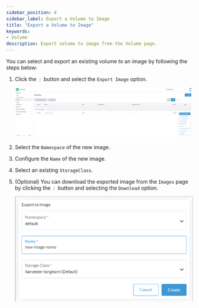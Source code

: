 ```yaml
---
sidebar_position: 4
sidebar_label: Export a Volume to Image
title: "Export a Volume to Image"
keywords:
- Volume
description: Export volume to image from the Volume page.
---
```


<head>
  <link rel="canonical" href="https://docs.harvesterhci.io/v1.3/volume/export-volume"/>
</head>

You can select and export an existing volume to an image by following the steps below:

1. Click the `⋮` button and select the `Export Image` option.

    ![export-volume-to-image-1](/img/v1.1/volume/export-volume-to-image-1.png)

1. Select the `Namespace` of the new image.
1. Configure the `Name` of the new image.
1. Select an existing `StorageClass`.
1. (Optional) You can download the exported image from the `Images` page by clicking the `⋮` button and selecting the `Download` option.

    ![export-volume-to-image-2](/img/v1.1/volume/export-volume-to-image-2.png)
